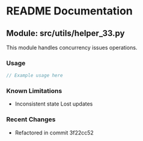 # README Documentation

## Module: src/utils/helper_33.py

This module handles concurrency issues operations.

### Usage

```java
// Example usage here
```

### Known Limitations

- Inconsistent state Lost updates

### Recent Changes

- Refactored in commit 3f22cc52
